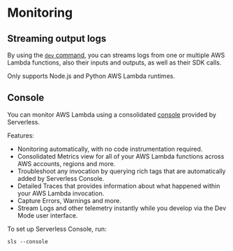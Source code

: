 # Monitoring

## Streaming output logs

By using the [`dev` command](commands.md#monitoring), you can streams logs from one or multiple AWS Lambda functions, also their inputs and outputs, as well as their SDK calls.

Only supports Node.js and Python AWS Lambda runtimes.


## Console

You can monitor AWS Lambda using a consolidated [console](https://console.serverless.com/) provided by Serverless.

Features:
- Nonitoring automatically, with no code instrumentation required.
- Consolidated Metrics view for all of your AWS Lambda functions across AWS accounts, regions and more.
- Troubleshoot any invocation by querying rich tags that are automatically added by Serverless Console.
- Detailed Traces that provides information about what happened within your AWS Lambda invocation.
- Capture Errors, Warnings and more.
- Stream Logs and other telemetry instantly while you develop via the Dev Mode user interface.

To set up Serverless Console, run:
```shell
sls --console
```
